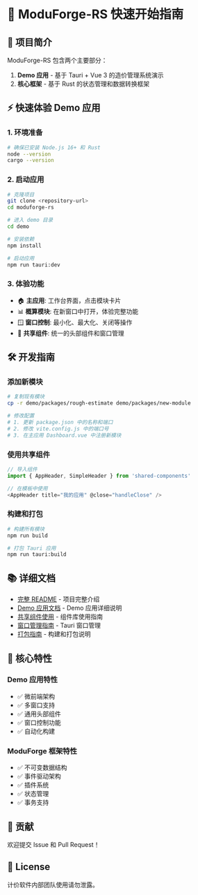 # 🚀 ModuForge-RS 快速开始指南

## 🎯 项目简介

ModuForge-RS 包含两个主要部分：

1. **Demo 应用** - 基于 Tauri + Vue 3 的造价管理系统演示
2. **核心框架** - 基于 Rust 的状态管理和数据转换框架

## ⚡ 快速体验 Demo 应用

### 1. 环境准备

```bash
# 确保已安装 Node.js 16+ 和 Rust
node --version
cargo --version
```

### 2. 启动应用

```bash
# 克隆项目
git clone <repository-url>
cd moduforge-rs

# 进入 demo 目录
cd demo

# 安装依赖
npm install

# 启动应用
npm run tauri:dev
```

### 3. 体验功能

- 🏠 **主应用**: 工作台界面，点击模块卡片
- 📊 **概算模块**: 在新窗口中打开，体验完整功能
- 🪟 **窗口控制**: 最小化、最大化、关闭等操作
- 🧩 **共享组件**: 统一的头部组件和窗口管理

## 🛠️ 开发指南

### 添加新模块

```bash
# 复制现有模块
cp -r demo/packages/rough-estimate demo/packages/new-module

# 修改配置
# 1. 更新 package.json 中的名称和端口
# 2. 修改 vite.config.js 中的端口号
# 3. 在主应用 Dashboard.vue 中注册新模块
```

### 使用共享组件

```javascript
// 导入组件
import { AppHeader, SimpleHeader } from 'shared-components'

// 在模板中使用
<AppHeader title="我的应用" @close="handleClose" />
```

### 构建和打包

```bash
# 构建所有模块
npm run build

# 打包 Tauri 应用
npm run tauri:build
```

## 📚 详细文档

- [完整 README](./README.md) - 项目完整介绍
- [Demo 应用文档](./demo/README.md) - Demo 应用详细说明
- [共享组件使用](./demo/packages/shared-components/src/layouts/README.md) - 组件库使用指南
- [窗口管理指南](./demo/WINDOW_MANAGEMENT_GUIDE.md) - Tauri 窗口管理
- [打包指南](./demo/PACKAGING_GUIDE.md) - 构建和打包说明

## 🎯 核心特性

### Demo 应用特性
- ✅ 微前端架构
- ✅ 多窗口支持
- ✅ 通用头部组件
- ✅ 窗口控制功能
- ✅ 自动化构建

### ModuForge 框架特性
- ✅ 不可变数据结构
- ✅ 事件驱动架构
- ✅ 插件系统
- ✅ 状态管理
- ✅ 事务支持

## 🤝 贡献

欢迎提交 Issue 和 Pull Request！

## 📄 License

计价软件内部团队使用请勿泄露。
